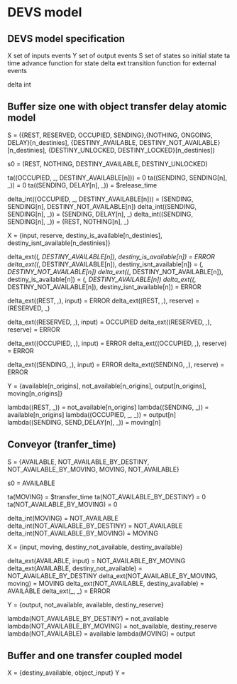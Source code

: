 # DEVS model

## DEVS model specification

X set of inputs events
Y set of output events
S set of states
so initial state
ta time advance function for state
delta ext transition function for external events

delta int 

## Buffer size one with object transfer delay atomic model

S = ({REST, RESERVED, OCCUPIED, SENDING},{NOTHING, ONGOING, DELAY}[n_destinies], {DESTINY_AVAILABLE, DESTINY_NOT_AVAILABLE}[n_destinies], {DESTINY_UNLOCKED, DESTINY_LOCKED}[n_destinies])

s0 = (REST, NOTHING, DESTINY_AVAILABLE, DESTINY_UNLOCKED) 
<!-- ta((SENDING, _)) = $release_time -->
ta((OCCUPIED, _, DESTINY_AVAILABLE[n])) = 0
ta((SENDING, SENDING[n], _)) = 0
ta((SENDING, DELAY[n], _)) = $release_time

delta_int((OCCUPIED, _, DESTINY_AVAILABLE[n])) = (SENDING, SENDING[n], DESTINY_NOT_AVAILABLE[n])
delta_int((SENDING, SENDING[n], _)) = (SENDING, DELAY[n], _)
delta_int((SENDING, SENDING[n], _)) = (REST, NOTHING[n], _)

X = {input, reserve, destiny_is_available[n_destinies], destiny_isnt_available[n_destinies]}

delta_ext((_, DESTINY_AVAILABLE[n]), destiny_is_available[n]) = ERROR
delta_ext((_, DESTINY_AVAILABLE[n]), destiny_isnt_available[n]) = (_, DESTINY_NOT_AVAILABLE[n])
delta_ext((_, DESTINY_NOT_AVAILABLE[n]), destiny_is_available[n]) = (_, DESTINY_AVAILABLE[n])
delta_ext((_, DESTINY_NOT_AVAILABLE[n]), destiny_isnt_available[n]) = ERROR

delta_ext((REST, _,_), input) = ERROR
delta_ext((REST, _,_), reserve) = (RESERVED, _)

delta_ext((RESERVED, _,_), input) = OCCUPIED
delta_ext((RESERVED, _,_), reserve) = ERROR

delta_ext((OCCUPIED, _,_), input) = ERROR
delta_ext((OCCUPIED, _,_), reserve) = ERROR

delta_ext((SENDING, _,_), input) = ERROR
delta_ext((SENDING, _,_), reserve) = ERROR


Y = {available[n_origins], not_available[n_origins], output[n_origins], moving[n_origins]}

lambda((REST, _)) = not_available[n_origins]
lambda((SENDING, _)) = available[n_origins]
lambda((OCCUPIED, _, _)) = output[n]
lambda((SENDING, SEND_DELAY[n], _)) = moving[n]

## Conveyor (tranfer_time)

S = {AVAILABLE, NOT_AVAILABLE_BY_DESTINY, NOT_AVAILABLE_BY_MOVING, MOVING, NOT_AVAILABLE}

s0 = AVAILABLE

ta(MOVING) = $transfer_time
ta(NOT_AVAILABLE_BY_DESTINY) = 0
ta(NOT_AVAILABLE_BY_MOVING) = 0

delta_int(MOVING) = NOT_AVAILABLE
delta_int(NOT_AVAILABLE_BY_DESTINY) = NOT_AVAILABLE
delta_int(NOT_AVAILABLE_BY_MOVING) = MOVING


X = {input, moving, destiny_not_available, destiny_available}

delta_ext(AVAILABLE, input) = NOT_AVAILABLE_BY_MOVING
delta_ext(AVAILABLE, destiny_not_available) = NOT_AVAILABLE_BY_DESTINY
delta_ext(NOT_AVAILABLE_BY_MOVING, moving) = MOVING
delta_ext(NOT_AVAILABLE, destiny_available) = AVAILABLE
delta_ext(_, _) = ERROR


Y = {output, not_available, available, destiny_reserve}

lambda(NOT_AVAILABLE_BY_DESTINY) = not_available
lambda(NOT_AVAILABLE_BY_MOVING) = not_available, destiny_reserve
lambda(NOT_AVAILABLE) = available
lambda(MOVING) = output

## Buffer and one transfer coupled model

X = {destiny_available, object_input}
Y = 
